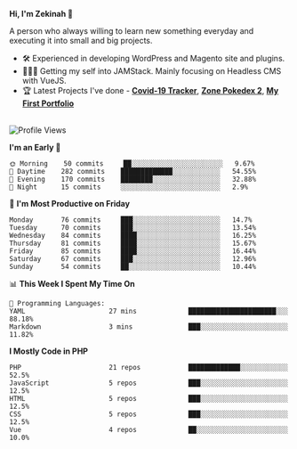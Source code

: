 
**Hi, I'm Zekinah 👋**

A person who always willing to learn new something everyday and executing it into small and big projects.

- 🛠 Experienced in developing WordPress and Magento site and plugins.
- 👩🏻‍💻 Getting my self into JAMStack. Mainly focusing on Headless CMS with VueJS.
- 🏆 Latest Projects I've done - **[Covid-19 Tracker](https://github.com/zekinah/pandemiccovid-19)**, **[Zone Pokedex 2](https://github.com/zekinah/zone-pokedex2)**, **[My First Portfolio](https://github.com/zekinah/iamzekinah)** 
<br><br>
<!--START_SECTION:waka-->
![Profile Views](http://img.shields.io/badge/Profile%20Views-0-blue)

**I'm an Early 🐤** 

```text
🌞 Morning    50 commits     ██░░░░░░░░░░░░░░░░░░░░░░░   9.67% 
🌆 Daytime    282 commits    █████████████░░░░░░░░░░░░   54.55% 
🌃 Evening    170 commits    ████████░░░░░░░░░░░░░░░░░   32.88% 
🌙 Night      15 commits     ░░░░░░░░░░░░░░░░░░░░░░░░░   2.9%

```
📅 **I'm Most Productive on Friday** 

```text
Monday       76 commits     ███░░░░░░░░░░░░░░░░░░░░░░   14.7% 
Tuesday      70 commits     ███░░░░░░░░░░░░░░░░░░░░░░   13.54% 
Wednesday    84 commits     ████░░░░░░░░░░░░░░░░░░░░░   16.25% 
Thursday     81 commits     ████░░░░░░░░░░░░░░░░░░░░░   15.67% 
Friday       85 commits     ████░░░░░░░░░░░░░░░░░░░░░   16.44% 
Saturday     67 commits     ███░░░░░░░░░░░░░░░░░░░░░░   12.96% 
Sunday       54 commits     ██░░░░░░░░░░░░░░░░░░░░░░░   10.44%

```


📊 **This Week I Spent My Time On** 

```text
💬 Programming Languages: 
YAML                     27 mins             ██████████████████████░░░   88.18% 
Markdown                 3 mins              ███░░░░░░░░░░░░░░░░░░░░░░   11.82%

```

**I Mostly Code in PHP** 

```text
PHP                      21 repos            █████████████░░░░░░░░░░░░   52.5% 
JavaScript               5 repos             ███░░░░░░░░░░░░░░░░░░░░░░   12.5% 
HTML                     5 repos             ███░░░░░░░░░░░░░░░░░░░░░░   12.5% 
CSS                      5 repos             ███░░░░░░░░░░░░░░░░░░░░░░   12.5% 
Vue                      4 repos             ██░░░░░░░░░░░░░░░░░░░░░░░   10.0%

```



<!--END_SECTION:waka-->